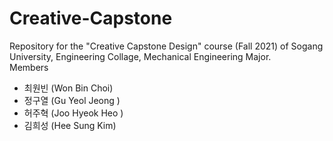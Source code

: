 # Creative-Capstone
 Repository for the "Creative Capstone Design" course (Fall 2021) of Sogang University, Engineering Collage, Mechanical Engineering Major.  
 Members  
 - 최원빈 (Won Bin Choi)
 - 정구열 (Gu Yeol Jeong )
 - 허주혁 (Joo Hyeok Heo )
 - 김희성 (Hee Sung Kim)
